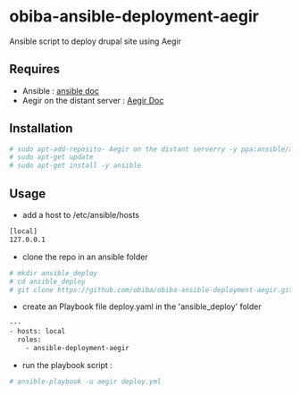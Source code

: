 # obiba-ansible-deployment-aegir
Ansible script to deploy drupal site using Aegir
## Requires
- Ansible : [ansible doc](http://docs.ansible.com/ansible/index.html)
- Aegir on the distant server : [Aegir Doc](http://docs.aegirproject.org/en/3.x/community/)
## Installation 
```bash
# sudo apt-add-reposito- Aegir on the distant serverry -y ppa:ansible/ansible
# sudo apt-get update
# sudo apt-get install -y ansible
```
## Usage
- add a host to /etc/ansible/hosts
```bash
[local]
127.0.0.1
```
- clone the repo in an ansible folder 
```bash
# mkdir ansible_deploy
# cd ansible_deploy
# git clone https://github.com/obiba/obiba-ansible-deployment-aegir.git
```
- create an Playbook file deploy.yaml in the 'ansible_deploy' folder
```bash
---
- hosts: local
  roles:
    - ansible-deployment-aegir
```
- run the playbook script : 
```bash
# ansible-playbook -u aegir deploy.yml
```

